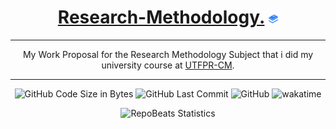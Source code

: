 <div align="center">
  
# [Research-Methodology.](https://github.com/BrenoFariasdaSilva/Research-Methodology) <img src="https://github.com/BrenoFariasdaSilva/Research-Methodology/blob/main/.assets/BooksStack.svg"  width="3%" height="3%">

</div>

<div align="center">
  
---

My Work Proposal for the Research Methodology Subject that i did my university course at [UTFPR-CM](https://pt.wikipedia.org/wiki/Universidade_Tecnol%C3%B3gica_Federal_do_Paran%C3%A1).
  
---

</div>

<div align="center">

![GitHub Code Size in Bytes](https://img.shields.io/github/languages/code-size/BrenoFariasdaSilva/Research-Methodology)
![GitHub Last Commit](https://img.shields.io/github/last-commit/BrenoFariasdaSilva/Research-Methodology)
![GitHub](https://img.shields.io/github/license/BrenoFariasdaSilva/Research-Methodology)
![wakatime](https://wakatime.com/badge/github/BrenoFariasdaSilva/Research-Methodology.svg)

</div>

<div align="center">
  
![RepoBeats Statistics](https://repobeats.axiom.co/api/embed/1a121081a586a21625ff4e058ff4edf59269e1a9.svg "Repobeats analytics image")

</div>
